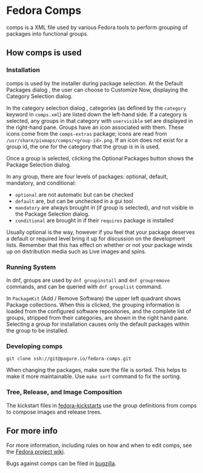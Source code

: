 # Fedora Comps #

comps is a XML file used by various Fedora tools to perform grouping of packages into functional groups.

## How comps is used ##

### Installation ###

comps is used by the installer during package selection. At the Default Packages dialog , the user can choose to Customize Now, displaying the Category Selection dialog.

In the category selection dialog , categories (as defined by the `category` keyword in `comps.xml`) are listed down the left-hand side. If a category is selected, any groups in that category with `uservisible` set are displayed in the right-hand pane. Groups have an icon associated with them. These icons come from the `comps-extras` package; icons are read from `/usr/share/pixmaps/comps/<group-id>.png`. If an icon does not exist for a group id, the one for the category that the group is in is used.


Once a group is selected, clicking the Optional Packages button shows the Package Selection dialog.


In any group, there are four levels of packages: optional, default, mandatory, and conditional:

 * `optional` are not automatic but can be checked
 * `default` are, but can be unchecked in a gui tool
 * `mandatory` are always brought in (if group is selected), and not visible in the Package Selection dialog.
 * `conditional` are brought in if their `requires` package is installed

Usually optional is the way, however if you feel that your package deserves a default or required level bring it up for discussion on the development lists. Remember that this has effect on whether or not your package winds up on distribution media such as Live images and spins.

### Running System ###

In dnf, groups are used by `dnf groupinstall` and `dnf groupremove` commands, and can be queried with `dnf grouplist` command.

In `PackageKit` (Add / Remove Software) the upper left quadrant shows Package collections.  When this is clicked, the grouping information is loaded from the configured software repositories, and the complete list of groups, stripped from their categories, are shown in the right hand pane. Selecting a group for installation causes only the default packages within the group to be installed.

### Developing comps ###

    git clone ssh://git@pagure.io/fedora-comps.git

When changing the packages, make sure the file is sorted. This helps to make it more maintainable. Use `make sort` command to fix the sorting.

### Tree, Release, and Image Composition ###

The kickstart files in [fedora-kickstarts](https://pagure.io/fedora-kickstarts.git) use the group definitions from comps to compose images and release trees.

## For more info ##

For more information, including rules on how and when to edit comps, see the [Fedora project wiki](https://fedoraproject.org/wiki/How_to_use_and_edit_comps.xml_for_package_groups).

Bugs against comps can be filed in [bugzilla](http://bugzilla.redhat.com/).
